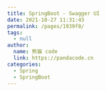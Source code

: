 ```yaml
---
title: SpringBoot - Swagger UI
date: 2021-10-27 11:31:43
permalink: /pages/1939f8/
tags: 
  - null
author: 
  name: 熊猫 code
  link: https://pandacode.cn
categories: 
  - Spring
  - SpringBoot
---
```

